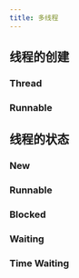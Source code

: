 ```yaml
---
title: 多线程
---
```


## 线程的创建

### Thread
### Runnable
## 线程的状态
### New
### Runnable
### Blocked
### Waiting
### Time Waiting
###
